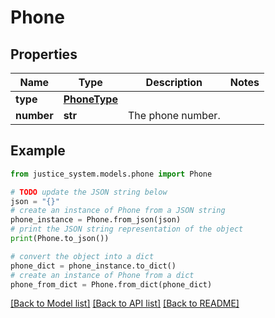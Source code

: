 # Phone


## Properties

Name | Type | Description | Notes
------------ | ------------- | ------------- | -------------
**type** | [**PhoneType**](PhoneType.md) |  | 
**number** | **str** | The phone number. | 

## Example

```python
from justice_system.models.phone import Phone

# TODO update the JSON string below
json = "{}"
# create an instance of Phone from a JSON string
phone_instance = Phone.from_json(json)
# print the JSON string representation of the object
print(Phone.to_json())

# convert the object into a dict
phone_dict = phone_instance.to_dict()
# create an instance of Phone from a dict
phone_from_dict = Phone.from_dict(phone_dict)
```
[[Back to Model list]](../README.md#documentation-for-models) [[Back to API list]](../README.md#documentation-for-api-endpoints) [[Back to README]](../README.md)


